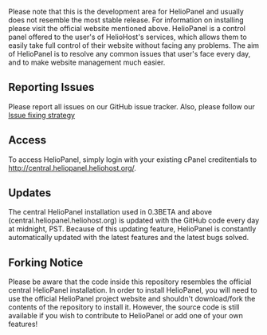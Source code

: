 Please note that this is the development area for HelioPanel and usually does not resemble 
the most stable release. For information on installing please visit the official website 
mentioned above. HelioPanel is a control panel offered to the user's of HelioHost's 
services, which allows them to easily take full control of their website without facing any
problems. The aim of HelioPanel is to resolve any common issues that user's face every 
day, and to make website management much easier.

## Reporting Issues ##

Please report all issues on our GitHub issue tracker. Also, please follow our 
[Issue fixing strategy](https://github.com/HelioNetworks/HelioPanel/wiki/Issue-fixing-strategy)

## Access ##

To access HelioPanel, simply login with your existing cPanel creditentials to 
http://central.heliopanel.heliohost.org/.

## Updates ##
The central HelioPanel installation used in 0.3BETA and above 
(central.heliopanel.heliohost.org) is updated with the GitHub code every day at 
midnight, PST. Because of this updating feature, HelioPanel is constantly automatically 
updated with the latest features and the latest bugs solved.

## Forking Notice ##
Please be aware that the code inside this repository resembles the official central HelioPanel
installation. In order to install HelioPanel, you will need to use the official HelioPanel
project website and shouldn't download/fork the contents of the repository to install it.
However, the source code is still available if you wish to contribute to HelioPanel or 
add one of your own features!